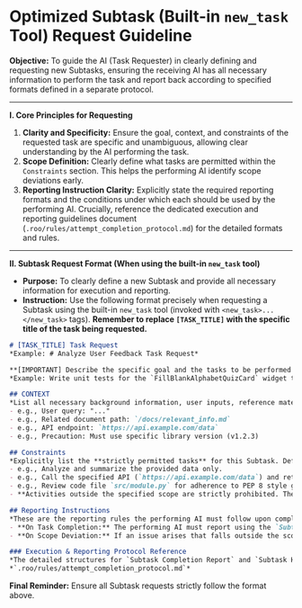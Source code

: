 # Optimized Subtask (Built-in `new_task` Tool) Request Guideline

**Objective:** To guide the AI (Task Requester) in clearly defining and requesting new Subtasks, ensuring the receiving AI has all necessary information to perform the task and report back according to specified formats defined in a separate protocol.

---

**I. Core Principles for Requesting**

1.  **Clarity and Specificity:** Ensure the goal, context, and constraints of the requested task are specific and unambiguous, allowing clear understanding by the AI performing the task.
2.  **Scope Definition:** Clearly define what tasks are permitted within the `Constraints` section. This helps the performing AI identify scope deviations early.
3.  **Reporting Instruction Clarity:** Explicitly state the required reporting formats and the conditions under which each should be used by the performing AI. Crucially, reference the dedicated execution and reporting guidelines document (`.roo/rules/attempt_completion_protocol.md`) for the detailed formats and rules.

---

**II. Subtask Request Format (When using the built-in `new_task` tool)**

*   **Purpose:** To clearly define a new Subtask and provide all necessary information for execution and reporting.
*   **Instruction:** Use the following format precisely when requesting a Subtask using the built-in `new_task` tool (invoked with `<new_task>...</new_task>` tags). **Remember to replace `[TASK_TITLE]` with the specific title of the task being requested.**

```markdown
# [TASK_TITLE] Task Request
*Example: # Analyze User Feedback Task Request*

**[IMPORTANT] Describe the specific goal and the tasks to be performed for this Subtask clearly and in detail here.**
*Example: Write unit tests for the `FillBlankAlphabetQuizCard` widget to verify that selecting an answer triggers the `onAnswerSelected` callback with the correct letter.*

## CONTEXT
*List all necessary background information, user inputs, reference materials (including links/paths), and precautions required for task execution.*
- e.g., User query: "..."
- e.g., Related document path: `/docs/relevant_info.md`
- e.g., API endpoint: `https://api.example.com/data`
- e.g., Precaution: Must use specific library version (v1.2.3)

## Constraints
*Explicitly list the **strictly permitted tasks** for this Subtask. Define the boundaries clearly.*
- e.g., Analyze and summarize the provided data only.
- e.g., Call the specified API (`https://api.example.com/data`) and return the raw result.
- e.g., Review code file `src/module.py` for adherence to PEP 8 style guidelines.
- **Activities outside the specified scope are strictly prohibited. The performing AI is instructed to immediately stop work and report using the 'Subtask Handover Report' format as defined in `.roo/rules/attempt_completion_protocol.md`.**

## Reporting Instructions
*These are the reporting rules the performing AI must follow upon completion or interruption of this Subtask. The detailed formats and execution rules are specified in `.roo/rules/attempt_completion_protocol.md`.*
- **On Task Completion:** The performing AI must report using the `Subtask Completion Report` format.
- **On Scope Deviation:** If an issue arises that falls outside the scope defined in `Constraints`, the performing AI must report immediately using the `Subtask Handover Report` format.

### Execution & Reporting Protocol Reference
*The detailed structures for `Subtask Completion Report` and `Subtask Handover Report`, along with execution rules, are defined in:*
*`.roo/rules/attempt_completion_protocol.md`*
```

**Final Reminder:** Ensure all Subtask requests strictly follow the format above.